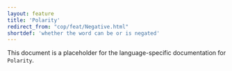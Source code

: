 ```yaml
---
layout: feature
title: 'Polarity'
redirect_from: "cop/feat/Negative.html"
shortdef: 'whether the word can be or is negated'
---
```


This document is a placeholder for the language-specific documentation
for `Polarity`.
